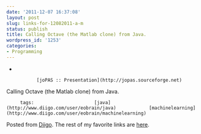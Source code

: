 ```yaml
---
date: '2011-12-07 16:37:08'
layout: post
slug: links-for-12082011-a-m
status: publish
title: Calling Octave (the Matlab clone) from Java.
wordpress_id: '1253'
categories:
- Programming
---
```


     
  *      

               [joPAS :: Presentation](http://jopas.sourceforge.net)      

     

Calling Octave (the Matlab clone) from Java.

             

         tags:                      [java](http://www.diigo.com/user/eobrain/java)            [machinelearning](http://www.diigo.com/user/eobrain/machinelearning)

                                       
 

Posted from [Diigo](http://www.diigo.com). The rest of my favorite links are [here](http://www.diigo.com/user/eobrain).
